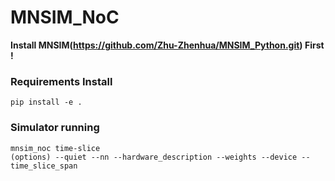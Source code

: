 # MNSIM_NoC
**Install MNSIM(https://github.com/Zhu-Zhenhua/MNSIM_Python.git) First !**
### Requirements Install
```
pip install -e .
```
### Simulator running
```
mnsim_noc time-slice
(options) --quiet --nn --hardware_description --weights --device --time_slice_span
```
